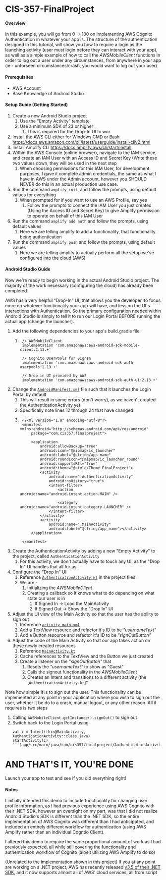 # CIS-357-FinalProject

#### Overview

In this example, you will go from 0 -> 100 on implementing AWS Cognito Authentication in whatever your app is. The structure of the authentication designed in this tutorial, will show you how to require a login as the launching activity (user must login before they can interact with your app), as well as a simple example of how to call the *AWSMobileClient* functions in order to log out a user under any circumstances, from anywhere in your app (ie - unforseen circumstances/crash, you would want to log out your user)

#### Prerequisites

- AWS Account
- Base Knowledge of Android Studio

#### Setup Guide (Getting Started)

1. Create a new Android Studio project
	1. Use the "Empty Activity" template
	1. Use a minimum SDK of 23 or higher
		1. This is required for the Drop-In UI to wor
1. Install the AWS CLI either for Windows CMD or Bash
https://docs.aws.amazon.com/cli/latest/userguide/install-cliv2.html
1. Install Amplify CLI
https://docs.amplify.aws/cli/start/install
1. Within the AWS Console (online browser), navigate to the IAM service, and create an IAM User with an Access ID and Secret Key (Write these two values down, they will be used in the next step
	1. When choosing permissions for this IAM User, for development purposes, I gave it complete admin credentials, the same as what I have in AWS under the Admin account, however you SHOULD NEVER do this in an actual production use case.
1. Run the command `amplify init`, and follow the prompts, using default values for everything 
	1. When prompted for if you want to use an AWS Profile, say yes
		1. Follow the prompts to connect the IAM User you just created (Using the Access ID and Secret Key) to give Amplify permission to operate on behalf of this IAM User
1. Run the command `amplify add auth` and follow the prompts, using default values
	1. Here we are telling amplify to add a functionality, that functionality being authentication
1. Run the command `amplify push` and follow the prompts, using default values
	1. Here we are telling amplify to actually perform all the setup we've configured into the cloud (AWS)

#### Android Studio Guide

Now we're ready to begin working in the actual Android Studio project. The majority of the work necessary (configuring the cloud) has already been completed.

AWS has a very helpful "Drop-In" UI, that allows you the developer, to focus more on whatever functionality your app will have, and less on the UI's interactions with Authentication. So the primary configuration needed within Android Studio is simply to tell it to run our Login Portal BEFORE running the actual app (change the launcher).

1. Add the following dependencies to your app's build.gradle file
	1. ```
	    // AWSMobileClient
	    implementation 'com.amazonaws:aws-android-sdk-mobile-client:2.13.+'

	    // Cognito UserPools for SignIn
	    implementation 'com.amazonaws:aws-android-sdk-auth-userpools:2.13.+'

	    // Drop in UI provided by AWS
	    implementation 'com.amazonaws:aws-android-sdk-auth-ui:2.13.+'
	    ```
1. Change the [`AndroidManifest.xml`](app/src/main/AndroidManifest.xml) file such that it launches the Login Portal by default
	1. This will result in some errors (don't worry), as we haven't created the AuthenticationActivity yet
	1. Specifically note lines 12 through 24 that have changed
	1. ```
		<?xml version="1.0" encoding="utf-8"?>
		<manifest xmlns:android="http://schemas.android.com/apk/res/android"
			package="com.cis357.finalproject">

			<application
				android:allowBackup="true"
				android:icon="@mipmap/ic_launcher"
				android:label="@string/app_name"
				android:roundIcon="@mipmap/ic_launcher_round"
				android:supportsRtl="true"
				android:theme="@style/Theme.FinalProject">
				<activity
					android:name=".AuthenticationActivity"
					android:noHistory="true">
					<intent-filter>
						<action android:name="android.intent.action.MAIN" />

						<category android:name="android.intent.category.LAUNCHER" />
					</intent-filter>
				</activity>
				<activity
					android:name=".MainActivity"
					android:label="@string/app_name"></activity>
			</application>

		</manifest>
		```
1. Create the AuthenticationActivity by adding a new "Empty Activity" to the project, called `AuthenticationActivity`
	1. For this activity, we don't actually have to touch any UI, as the "Drop In" UI handles that all for us
1. Configure the "Drop In" UI
	1. Reference [`AuthenticationActivity.kt`](app/src/main/java/com/cis357/finalproject/AuthenticationActivity.kt) in the project files
	1. We are -
		1. Initializing the *AWSMobileClient*
		1. Creating a callback so it knows what to do depending on what state our user is in
			1. If Signed In  -> Load the MainActivity
			1. If Signed Out -> Show the "Drop In" UI
1. Adjust the UI view of the Main Activity so that the user has the ability to sign out
	1. Reference [`activity_main.xml`](app/src/main/res/layout/activity_main.xml)
	1. Add a TextView resource and refactor it's ID to be *"usernameText"*
	1. Add a Button resource and refactor it's ID to be *"signOutButton"*
1. Adjust the code of the Main Activity so that our app takes action on these newly created resources
	1. Reference [`MainActivity.kt`](app/src/main/java/com/cis357/finalproject/MainActivity.kt)
	1. Cache references to the TextView and the Button we just created
	1. Create a listener on the *"signOutButton"* that 
		1. Resets the *"usernameText"* to show as "Guest"
		1. Calls the signout functionality in the *AWSMobileClient*
		1. Creates an Intent and transitions to a different activity (the [`AuthenticationActivity.kt`]*

Note how simple it is to sign out the user. This functionality can be implemented at any point in your application where you wish to sign out the user, whether it be do to a crash, manual logout, or any other reason.
All it requires is two steps
1. Calling `AWSMobileClient.getInstance().signOut()` to sign out
1. Switch back to the Login Portal using 
	```
	val i = Intent(this@MainActivity, AuthenticationActivity::class.java)
	startActivity(i)
	```(app/src/main/java/com/cis357/finalproject/AuthenticationActivity.kt))

# AND THAT'S IT, YOU'RE DONE
Launch your app to test and see if you did everything right!

#### Notes
I initially intended this demo to include functionality for changing user profile information, as I had previous experience using AWS Cognito with their .NET SDK, however an oversight on my part, was that I did not realize Android Studio's SDK is different than the .NET SDK, so the entire implementation of AWS Cognito was different than I had anticipated, and included an entirely different workflow for authentication (using AWS Amplify rather than an individual Cogntio Client).

I altered this demo to require the same proportional amount of work as I had previously expected, all while still covering the functionality and authentication workflow of Cognito (albeit utilizing AWS Amplify to do so)

(Unrelated to the implementation shown in this project) If you at any point are working on a .NET project, AWS has recently released [v3.5 of their .NET SDK](https://aws.amazon.com/sdk-for-net/), and it now supports almost all of AWS' cloud services, all from script
